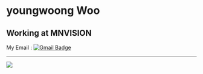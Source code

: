 youngwoong Woo
============
## Working at MNVISION


  My Email :  [![Gmail Badge](https://img.shields.io/badge/Gmail-d14836?style=flat-square&logo=Gmail&logoColor=white&link=mailto:uyeongung06@gmail.com)](mailto:uyeongung06@gmail.com)
***
![](./profile-3d-contrib/profile-night-green.svg)
